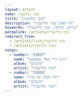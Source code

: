 ```yaml
---
layout: artist
name: שוכי גולדשטיין
title: "שוכי גולדשטיין"
description: "דף האמן שוכי גולדשטיין"
keywords: "שירים, מוזיקה, שוכי גולדשטיין"
permalink: /artists/שוכי-גולדשטיין
redirect_from:
  - /artists/list/שוכי גולדשטיין
  - /artists/שוכי-גולדשטיין/
songs:
  - number: "33057"
    name: "ניגון דריי מאל געטאנצט"
    album: "סינגלים"
    artist: "שוכי גולדשטיין"
  - number: "33058"
    name: "רחל מבכה על בניה"
    album: "סינגלים"
    artist: "שוכי גולדשטיין"
---
```

